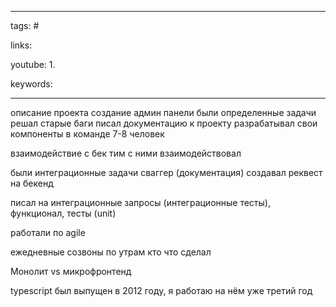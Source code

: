 ____

tags: #

links: 

youtube: 
1. 

keywords:

_____


описание проекта
создание админ панели
были определенные задачи решал старые баги писал документацию к проекту
разрабатывал свои компоненты
в команде 7-8 человек

взаимодействие с бек
тим с ними взаимодействовал

были интеграционные задачи
сваггер (документация)
создавал реквест на бекенд

писал на интеграционные запросы (интеграционные тесты), функционал, тесты (unit)

работали по agile

ежедневные созвоны по утрам кто что сделал


Монолит
vs
микрофронтенд


typescript был выпущен в 2012 году, я работаю на нём уже третий год
